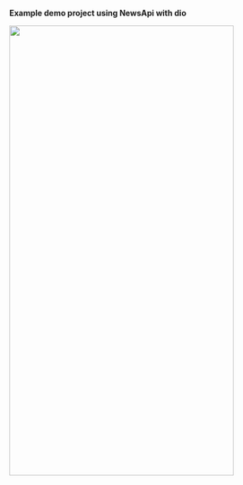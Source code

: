 **Example demo project using NewsApi with dio**

 
<img src="https://user-images.githubusercontent.com/58719777/173018760-f0cb1192-ceaf-414d-a87c-02e1b67ae604.gif" width="400" height="800"/>
 
